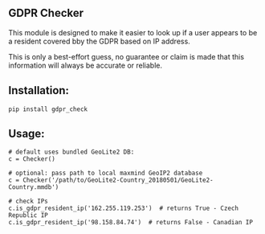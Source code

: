 ## GDPR Checker

This module is designed to make it easier to look up if a user appears to be a resident covered bby the GDPR based on IP address.

This is only a best-effort guess, no guarantee or claim is made that this information will always be accurate or reliable.

## Installation:
`pip install gdpr_check`

## Usage:
```
# default uses bundled GeoLite2 DB:
c = Checker()

# optional: pass path to local maxmind GeoIP2 database
c = Checker('/path/to/GeoLite2-Country_20180501/GeoLite2-Country.mmdb')

# check IPs
c.is_gdpr_resident_ip('162.255.119.253')  # returns True - Czech Republic IP
c.is_gdpr_resident_ip('98.158.84.74')  # returns False - Canadian IP
```
